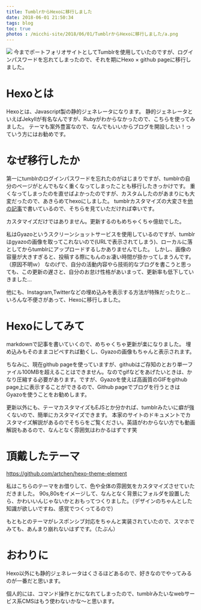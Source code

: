 ```yaml
---
title: TumblrからHexoに移行しました
date: 2018-06-01 21:50:34
tags: blog
toc: true
photos : /micchi-site/2018/06/01/TumblrからHexoに移行しました/a.png
---
```

![](/micchi-site/2018/06/01/TumblrからHexoに移行しました/a.png)
今までポートフォリオサイトとしてTumblrを使用していたのですが、ログインパスワードを忘れてしまったので、それを期にHexo × github pageに移行しました。

# Hexoとは
Hexoとは、Javascript製の静的ジェネレータになります。
静的ジェネレータといえばJekyllが有名なんですが、Rubyがわからなかったので、こちらを使ってみました。
テーマも案外豊富なので、なんでもいいからブログを開設したい！っていう方にはお勧めです。


# なぜ移行したか
第一にtumblrのログインパスワードを忘れたのがはじまりですが、tumblrの自分のページがとんでもなく重くなってしまったことも移行したきっかけです。
重くなってしまったのを直せばよかったのですが、カスタムしたのがあまりにも大変だったので、あきらめてhexoにしました。
tumblrカスタマイズの大変さを[他の記事](/micchi-site/2017/07/01/Tumblrのテーマを作成しました/)で書いているので、そちらを見ていただければ幸いです。

カスタマイズだけではありません。更新するのもめちゃくちゃ億劫でした。

私はGyazoというスクリーンショットサービスを使用しているのですが、tumblrはgyazoの画像を取ってこれないので(URLで表示されてしまう)、ローカルに落としてからtumblrにアップロードするしかありませんでした。
しかし、画像の容量が大きすぎると、投稿する際にもんのぉ凄い時間が掛かってしまうんです。（原因不明ｗ）
なのげで、自分の活動内容やら技術的なブログを書こうと思っても、この更新の遅さと、自分のお怠け性格があいまって、更新率も低下していきました…

他にも、Instagram,Twitterなどの埋め込みを表示する方法が特殊だったりと…いろんな不便さがあって、Hexoに移行しました。

# Hexoにしてみて

markdownで記事を書いていくので、めちゃくちゃ更新が楽になりました。
埋め込みもそのままコピペすれば動くし、Gyazoの画像もちゃんと表示されます。

ちなみに、現在github pageを使っていますが、githubはご存知のとおり単一ファイル100MBを超えることはできません。なのでgifなどをあげたいときは、かなり圧縮する必要があります。ですが、Gyazoを使えば高画質のGIFをgithub page上に表示することができるので、Github pageでブログを行うときはGyazoを使うことをお勧めします。

更新以外にも、テーマカスタマイズもEJSとか分かれば、tumblrみたいに癖が強くないので、簡単にカスタマイズできます。
本家のサイトのドキュメントでカスタマイズ解説があるのでそちらをご覧ください。英語がわからない方でも動画解説もあるので、なんとなく雰囲気はわかるはずです笑

# 頂戴したテーマ
https://github.com/artchen/hexo-theme-element

私はこちらのテーマをお借りして、色や全体の雰囲気をカスタマイズさせていただきました。
90s,80sをイメージして、なんとなく背景にフォルダを設置したら、かわいいんじゃないかとおもってつくりました。（デザインのちゃんとした知識が欲しいですね、感覚でつくってるので）

もともとのテーマがレスポンシブ対応をちゃんと実装されていたので、スマホでみても、あんまり崩れないはずです。（たぶん）

# おわりに

Hexo以外にも静的ジェネレータはくさるほどあるので、好きなのでやってみるのが一番だと思います。

個人的には、コマンド操作とかになれてしまったので、tumblrみたいなwebサービス系CMSはもう使わないかな～と思います。
